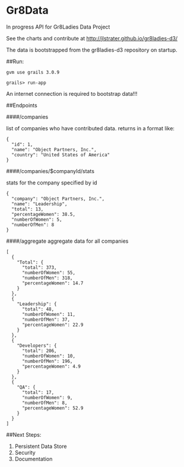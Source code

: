 # Gr8Data

In progress API for Gr8Ladies Data Project

See the charts and contribute at http://jlstrater.github.io/gr8ladies-d3/

The data is bootstrapped from the gr8ladies-d3 repository on startup.

##Run: 

  `gvm use grails 3.0.9`
  
  `grails> run-app`
  
An internet connection is required to bootstrap data!!!

##Endpoints

####/companies

list of companies who have contributed data.
returns in a format like:
    
    {
      "id": 1,
      "name": "Object Partners, Inc.",
      "country": "United States of America"
    }
  
####/companies/$companyId/stats

stats for the company specified by id

    {
      "company": "Object Partners, Inc.",
      "name": "Leadership",
      "total": 13,
      "percentageWomen": 38.5,
      "numberOfWomen": 5,
      "numberOfMen": 8
    }
    
####/aggregate
aggregate data for all companies

    [
      {
        "Total": {
          "total": 373,
          "numberOfWomen": 55,
          "numberOfMen": 318,
          "percentageWomen": 14.7
        }
      },
      {
        "Leadership": {
          "total": 48,
          "numberOfWomen": 11,
          "numberOfMen": 37,
          "percentageWomen": 22.9
        }
      },
      {
        "Developers": {
          "total": 206,
          "numberOfWomen": 10,
          "numberOfMen": 196,
          "percentageWomen": 4.9
        }
      },
      {
        "QA": {
          "total": 17,
          "numberOfWomen": 9,
          "numberOfMen": 8,
          "percentageWomen": 52.9
        }
      }
    ]

##Next Steps:

1. Persistent Data Store
2. Security
3. Documentation
